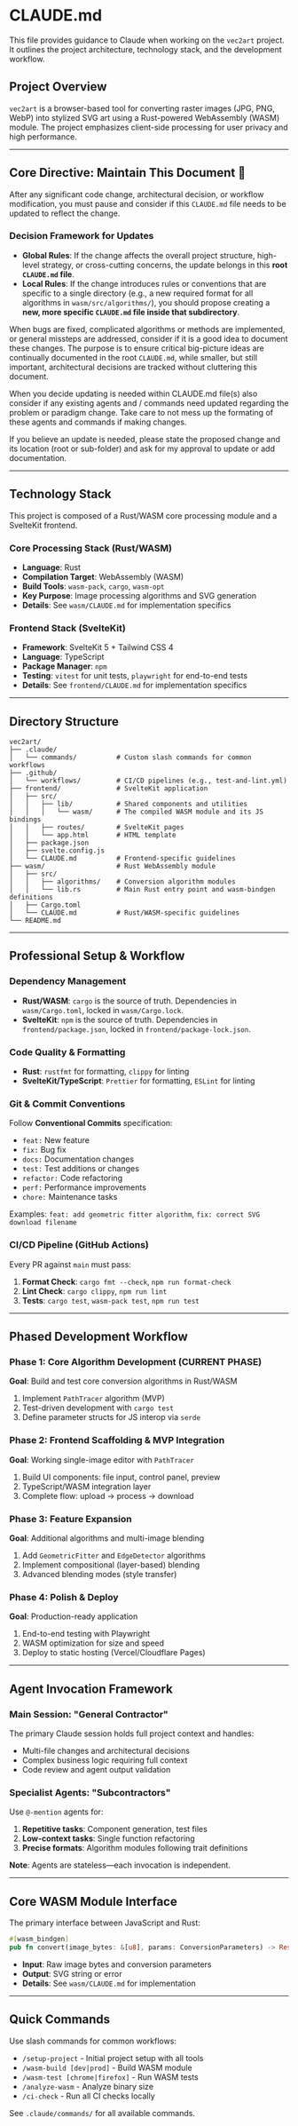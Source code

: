 # CLAUDE.md

This file provides guidance to Claude when working on the `vec2art` project. It outlines the project architecture, technology stack, and the development workflow.

## Project Overview

`vec2art` is a browser-based tool for converting raster images (JPG, PNG, WebP) into stylized SVG art using a Rust-powered WebAssembly (WASM) module. The project emphasizes client-side processing for user privacy and high performance.

---

## Core Directive: Maintain This Document 📜

After any significant code change, architectural decision, or workflow modification, you must pause and consider if this `CLAUDE.md` file needs to be updated to reflect the change.

### Decision Framework for Updates

* **Global Rules**: If the change affects the overall project structure, high-level strategy, or cross-cutting concerns, the update belongs in this **root `CLAUDE.md` file**.
* **Local Rules**: If the change introduces rules or conventions that are specific to a single directory (e.g., a new required format for all algorithms in `wasm/src/algorithms/`), you should propose creating a **new, more specific `CLAUDE.md` file inside that subdirectory**.

When bugs are fixed, complicated algorithms or methods are implemented, or general missteps are addressed, consider if it is a good idea to document these changes. The purpose is to ensure critical big-picture ideas are continually documented in the root `CLAUDE.md`, while smaller, but still important, architectural decisions are tracked without cluttering this document.

When you decide updating is needed within CLAUDE.md file(s) also consider if any existing agents and / commands need updated regarding the problem or paradigm change. Take care to not mess up the formating of these agents and commands if making changes.

If you believe an update is needed, please state the proposed change and its location (root or sub-folder) and ask for my approval to update or add documentation.

---

## Technology Stack

This project is composed of a Rust/WASM core processing module and a SvelteKit frontend.

### Core Processing Stack (Rust/WASM)
* **Language**: Rust
* **Compilation Target**: WebAssembly (WASM)
* **Build Tools**: `wasm-pack`, `cargo`, `wasm-opt`
* **Key Purpose**: Image processing algorithms and SVG generation
* **Details**: See `wasm/CLAUDE.md` for implementation specifics

### Frontend Stack (SvelteKit)
* **Framework**: SvelteKit 5 + Tailwind CSS 4
* **Language**: TypeScript
* **Package Manager**: `npm`
* **Testing**: `vitest` for unit tests, `playwright` for end-to-end tests
* **Details**: See `frontend/CLAUDE.md` for implementation specifics

---

## Directory Structure

```
vec2art/
├── .claude/
│   └── commands/          # Custom slash commands for common workflows
├── .github/
│   └── workflows/         # CI/CD pipelines (e.g., test-and-lint.yml)
├── frontend/              # SvelteKit application
│   ├── src/
│   │   ├── lib/           # Shared components and utilities
│   │   │   └── wasm/      # The compiled WASM module and its JS bindings
│   │   ├── routes/        # SvelteKit pages
│   │   └── app.html       # HTML template
│   ├── package.json
│   ├── svelte.config.js
│   └── CLAUDE.md          # Frontend-specific guidelines
├── wasm/                  # Rust WebAssembly module
│   ├── src/
│   │   ├── algorithms/    # Conversion algorithm modules
│   │   └── lib.rs         # Main Rust entry point and wasm-bindgen definitions
│   ├── Cargo.toml
│   └── CLAUDE.md          # Rust/WASM-specific guidelines
└── README.md
```

---

## Professional Setup & Workflow

### Dependency Management
* **Rust/WASM**: `cargo` is the source of truth. Dependencies in `wasm/Cargo.toml`, locked in `wasm/Cargo.lock`.
* **SvelteKit**: `npm` is the source of truth. Dependencies in `frontend/package.json`, locked in `frontend/package-lock.json`.

### Code Quality & Formatting
* **Rust**: `rustfmt` for formatting, `clippy` for linting
* **SvelteKit/TypeScript**: `Prettier` for formatting, `ESLint` for linting

### Git & Commit Conventions
Follow **Conventional Commits** specification:
* `feat:` New feature
* `fix:` Bug fix
* `docs:` Documentation changes
* `test:` Test additions or changes
* `refactor:` Code refactoring
* `perf:` Performance improvements
* `chore:` Maintenance tasks

Examples: `feat: add geometric fitter algorithm`, `fix: correct SVG download filename`

### CI/CD Pipeline (GitHub Actions)
Every PR against `main` must pass:
1. **Format Check**: `cargo fmt --check`, `npm run format-check`
2. **Lint Check**: `cargo clippy`, `npm run lint`
3. **Tests**: `cargo test`, `wasm-pack test`, `npm run test`

---

## Phased Development Workflow

### Phase 1: Core Algorithm Development (**CURRENT PHASE**)
**Goal**: Build and test core conversion algorithms in Rust/WASM
1. Implement `PathTracer` algorithm (MVP)
2. Test-driven development with `cargo test`
3. Define parameter structs for JS interop via `serde`

### Phase 2: Frontend Scaffolding & MVP Integration
**Goal**: Working single-image editor with `PathTracer`
1. Build UI components: file input, control panel, preview
2. TypeScript/WASM integration layer
3. Complete flow: upload → process → download

### Phase 3: Feature Expansion
**Goal**: Additional algorithms and multi-image blending
1. Add `GeometricFitter` and `EdgeDetector` algorithms
2. Implement compositional (layer-based) blending
3. Advanced blending modes (style transfer)

### Phase 4: Polish & Deploy
**Goal**: Production-ready application
1. End-to-end testing with Playwright
2. WASM optimization for size and speed
3. Deploy to static hosting (Vercel/Cloudflare Pages)

---

## Agent Invocation Framework

### Main Session: "General Contractor"
The primary Claude session holds full project context and handles:
* Multi-file changes and architectural decisions
* Complex business logic requiring full context
* Code review and agent output validation

### Specialist Agents: "Subcontractors"
Use `@-mention` agents for:
1. **Repetitive tasks**: Component generation, test files
2. **Low-context tasks**: Single function refactoring
3. **Precise formats**: Algorithm modules following trait definitions

**Note**: Agents are stateless—each invocation is independent.

---

## Core WASM Module Interface

The primary interface between JavaScript and Rust:

```rust
#[wasm_bindgen]
pub fn convert(image_bytes: &[u8], params: ConversionParameters) -> Result<String, JsValue>
```

* **Input**: Raw image bytes and conversion parameters
* **Output**: SVG string or error
* **Details**: See `wasm/CLAUDE.md` for implementation

---

## Quick Commands

Use slash commands for common workflows:
* `/setup-project` - Initial project setup with all tools
* `/wasm-build [dev|prod]` - Build WASM module
* `/wasm-test [chrome|firefox]` - Run WASM tests
* `/analyze-wasm` - Analyze binary size
* `/ci-check` - Run all CI checks locally

See `.claude/commands/` for all available commands.